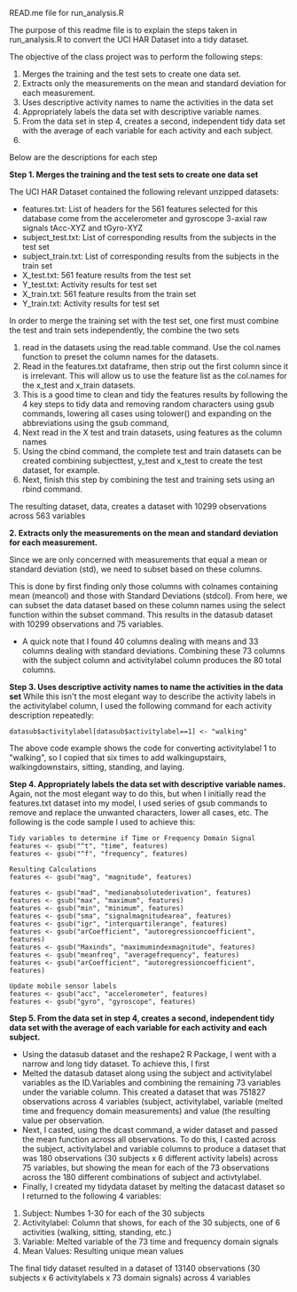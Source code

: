 READ.me file for run_analysis.R

The purpose of this readme file is to explain the steps taken in run_analysis.R to convert the UCI HAR Dataset into a tidy dataset.

The objective of the class project was to perform the following steps: 

1.  Merges the training and the test sets to create one data set.
2.  Extracts only the measurements on the mean and standard deviation for each measurement. 
3.  Uses descriptive activity names to name the activities in the data set
4.  Appropriately labels the data set with descriptive variable names. 
5.  From the data set in step 4, creates a second, independent tidy data set with the average of each variable for each activity and each subject.
6.  
Below are the descriptions for each step

**Step 1.  Merges the training and the test sets to create one data set**

The UCI HAR Dataset contained the following relevant unzipped datasets:
-  features.txt:  List of headers for the 561 features selected for this database come from the accelerometer and gyroscope 3-axial raw signals tAcc-XYZ and tGyro-XYZ 
-  subject_test.txt:  List of corresponding results from the subjects in the test set
-  subject_train.txt:  List of corresponding results from the subjects in the train set
-  X_test.txt:  561 feature results from the test set
-  Y_test.txt:  Activity results for test set
-  X_train.txt: 561 feature results from the train set 
-  Y_train.txt:  Activity results for test set
 
In order to merge the training set with the test set, one first must combine the test and train sets independently, the combine the two sets

1.  read in the datasets using the read.table command.  Use the col.names function to preset the column names for the datasets.
2.  Read in the features.txt dataframe, then strip out the first column since it is irrelevant.  This will allow us to use the feature list as the col.names for the x_test and x_train datasets.
3.  This is a good time to clean and tidy the features results by following the 4 key steps to tidy data and removing random characters using gsub commands, lowering all cases using tolower() and expanding on the abbreviations using the gsub command, 
4.  Next read in the X test and train datasets, using features as the column names
5.  Using the cbind command, the complete test and train datasets can be created combining subjecttest, y_test and x_test to create the test dataset, for example.
6.  Next, finish this step by combining the test and training sets using an rbind command.

The resulting dataset, data, creates a dataset with 10299 observations across 563 variables

**2.  Extracts only the measurements on the mean and standard deviation for each measurement.** 

Since we are only concerned with measurements that equal a mean or standard deviation (std), we need to subset based on these columns.  

This is done by first finding only those columns with colnames containing mean (meancol) and those with Standard Deviations (stdcol).  From here, we can subset the data dataset based on these column names using the select function within the subset command.  This results in the datasub dataset with 10299 observations and 75 variables.  
-  A quick note that I found 40 columns dealing with means and 33 columns dealing with standard deviations.  Combining these 73 columns with the subject column and activitylabel column produces the 80 total columns.

**Step 3.  Uses descriptive activity names to name the activities in the data set**
While this isn't the most elegant way to describe the activity labels in the activitylabel column, I used the following command for each activity description repeatedly:

```datasub$activitylabel[datasub$activitylabel==1] <- "walking"```

The above code example shows the code for converting activitylabel 1 to "walking", so I copied that six times to add walkingupstairs, walkingdownstairs, sitting, standing, and laying.

**Step 4.  Appropriately labels the data set with descriptive variable names.**
Again, not the most elegant way to do this, but when I initially read the features.txt dataset into my model, I used  series of gsub commands to remove and replace the unwanted characters, lower all cases, etc.  The following is the code sample I used to achieve this:

```
Tidy variables to determine if Time or Frequency Domain Signal
features <- gsub("^t", "time", features)
features <- gsub("^f", "frequency", features)

Resulting Calculations 
features <- gsub("mag", "magnitude", features)

features <- gsub("mad", "medianabsolutederivation", features)
features <- gsub("max", "maximum", features)
features <- gsub("min", "minimum", features)
features <- gsub("sma", "signalmagnitudearea", features)
features <- gsub("igr", "interquartilerange", features)
features <- gsub("arCoefficient", "autoregressioncoefficient", features)
features <- gsub("Maxinds", "maximumindexmagnitude", features)
features <- gsub("meanfreq", "averagefrequency", features)
features <- gsub("arCoefficient", "autoregressioncoefficient", features)

Update mobile sensor labels
features <- gsub("acc", "accelerometer", features)
features <- gsub("gyro", "gyroscope", features)
```

**Step 5.  From the data set in step 4, creates a second, independent tidy data set with the average of each variable for each activity and each subject.**
-  Using the datasub dataset and the reshape2 R Package, I went with a narrow and long tidy dataset.  To achieve this, I first
-  Melted the datasub dataset along using the subject and activitylabel variables as the ID.Variables and combining the remaining 73 variables under the variable column.  This created a dataset that was 751827 observations across 4 variables (subject, activitylabel, variable (melted time and frequency domain measurements) and value (the resulting value per observation.
-  Next, I casted, using the dcast command, a wider dataset and passed the mean function across all observations.  To do this, I casted across the subject, activitylabel and variable columns to produce a dataset that was 180 observations (30 subjects x 6 different activity labels) across 75 variables, but showing the mean for each of the 73 observations across the 180 different combinations of subject and activtylabel.
-  Finally, I created my tidydata dataset by melting the datacast dataset so I returned to the following 4 variables:
  1.  Subject:  Numbes 1-30 for each of the 30 subjects
  2.  Activitylabel:  Column that shows, for each of the 30 subjects, one of 6 activities (walking, sitting, standing, etc.)
  3.  Variable:  Melted variable of the 73 time and frequency domain signals
  4.  Mean Values:  Resulting unique mean values

The final tidy dataset resulted in a dataset of 13140 observations (30 subjects x 6 activitylabels x 73 domain signals) across 4 variables
  


